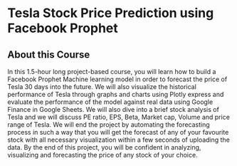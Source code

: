 # Tesla Stock Price Prediction using Facebook Prophet
 
## About this Course
In this 1.5-hour long project-based course, you will learn how to build a Facebook Prophet Machine learning model in order to forecast the price of Tesla 30 days into the future. We will also visualize the historical performance of Tesla through graphs and charts using Plotly express and evaluate the performance of the model against real data using Google Finance in Google Sheets. We will also dive into a brief stock analysis of Tesla and we will discuss PE ratio, EPS, Beta, Market cap, Volume and price range of Tesla.  We will end the project by automating the forecasting process in such a way that you will get the forecast of any of your favourite stock with all necessary visualization within a few seconds of uploading the data. By the end of this project, you will be confident in analyzing, visualizing and forecasting the price of any stock of your choice.